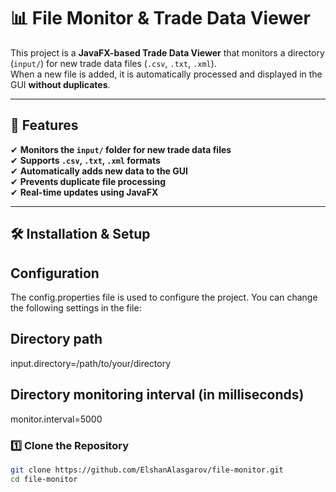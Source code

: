 # 📊 File Monitor & Trade Data Viewer

This project is a **JavaFX-based Trade Data Viewer** that monitors a directory (`input/`) for new trade data files (`.csv`, `.txt`, `.xml`).  
When a new file is added, it is automatically processed and displayed in the GUI **without duplicates**.

---

## 🚀 Features
✔ **Monitors the `input/` folder for new trade data files**  
✔ **Supports `.csv`, `.txt`, `.xml` formats**  
✔ **Automatically adds new data to the GUI**  
✔ **Prevents duplicate file processing**  
✔ **Real-time updates using JavaFX**

---

## 🛠️ Installation & Setup

##  Configuration

The config.properties file is used to configure the project. You can change the following settings in the file:

## Directory path
input.directory=/path/to/your/directory

## Directory monitoring interval (in milliseconds)
monitor.interval=5000

### 1️⃣ **Clone the Repository**
```sh
git clone https://github.com/ElshanAlasgarov/file-monitor.git
cd file-monitor
